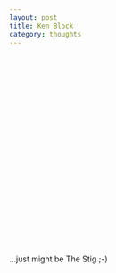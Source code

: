 ```yaml
---
layout: post
title: Ken Block
category: thoughts
---
```


<object width="425" height="344"><param name="movie" value="http://www.youtube.com/v/rs-jAImScms&hl=en&fs=1"></param><param name="allowFullScreen" value="true"></param><param name="allowscriptaccess" value="always"></param><embed src="http://www.youtube.com/v/rs-jAImScms&hl=en&fs=1" type="application/x-shockwave-flash" allowscriptaccess="always" allowfullscreen="true" width="425" height="344"></embed></object>

...just might be The Stig ;-)
